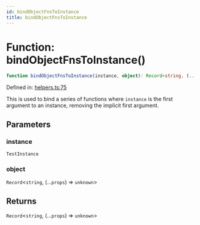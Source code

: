 ```yaml
---
id: bindObjectFnsToInstance
title: bindObjectFnsToInstance
---
```


<!-- DO NOT EDIT: this page is autogenerated from the type comments -->

# Function: bindObjectFnsToInstance()

```ts
function bindObjectFnsToInstance(instance, object): Record<string, (...props) => unknown>
```

Defined in: [helpers.ts:75](https://github.com/Romulad/cli-testing-library/blob/main/packages/cli-testing-library/src/helpers.ts#L75)

This is used to bind a series of functions where `instance` is the first argument
to an instance, removing the implicit first argument.

## Parameters

### instance

`TestInstance`

### object

`Record`\<`string`, (...`props`) => `unknown`\>

## Returns

`Record`\<`string`, (...`props`) => `unknown`\>
